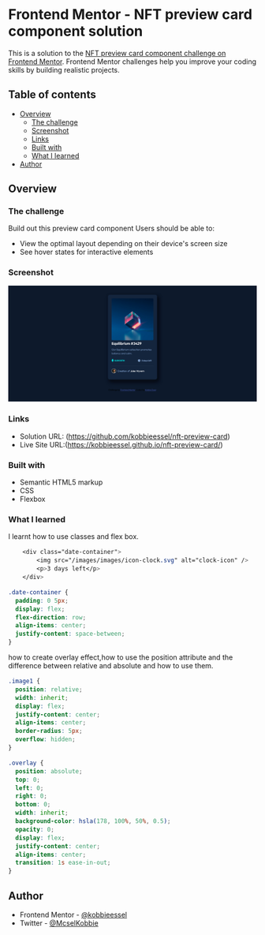 # Frontend Mentor - NFT preview card component solution

This is a solution to the [NFT preview card component challenge on Frontend Mentor](https://www.frontendmentor.io/challenges/nft-preview-card-component-SbdUL_w0U). Frontend Mentor challenges help you improve your coding skills by building realistic projects.

## Table of contents

- [Overview](#overview)
  - [The challenge](#the-challenge)
  - [Screenshot](#screenshot)
  - [Links](#links)
  - [Built with](#built-with)
  - [What I learned](#what-i-learned)
- [Author](#author)

## Overview

### The challenge

Build out this preview card component
Users should be able to:

- View the optimal layout depending on their device's screen size
- See hover states for interactive elements

### Screenshot

![Solution screenshot](./images/images/screenshot.png)

### Links

- Solution URL: (https://github.com/kobbieessel/nft-preview-card)
- Live Site URL:(https://kobbieessel.github.io/nft-preview-card/)

### Built with

- Semantic HTML5 markup
- CSS
- Flexbox

### What I learned

I learnt
how to use classes and flex box.

```css
    <div class="date-container">
        <img src="/images/images/icon-clock.svg" alt="clock-icon" />
        <p>3 days left</p>
    </div>
```

```css
.date-container {
  padding: 0 5px;
  display: flex;
  flex-direction: row;
  align-items: center;
  justify-content: space-between;
}
```

how to create overlay effect,how to use the position attribute and the difference between relative and absolute and how to use them.

```css
.image1 {
  position: relative;
  width: inherit;
  display: flex;
  justify-content: center;
  align-items: center;
  border-radius: 5px;
  overflow: hidden;
}
```

```css
.overlay {
  position: absolute;
  top: 0;
  left: 0;
  right: 0;
  bottom: 0;
  width: inherit;
  background-color: hsla(178, 100%, 50%, 0.5);
  opacity: 0;
  display: flex;
  justify-content: center;
  align-items: center;
  transition: 1s ease-in-out;
}
```

## Author

- Frontend Mentor - [@kobbieessel](https://www.frontendmentor.io/profile/kobbieessel)
- Twitter - [@McselKobbie](https://www.twitter.com/McselKobbie)
